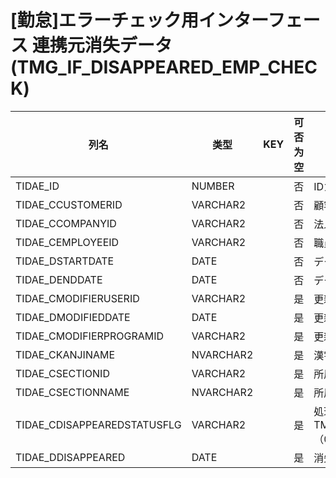 # [勤怠]エラーチェック用インターフェース  連携元消失データ(TMG_IF_DISAPPEARED_EMP_CHECK)
| 列名   | 类型   | KEY  | 可否为空 | 注释   |
| ---- | ---- | ---- | ---- | ---- |
|TIDAE_ID|NUMBER||否|IDカラム|
|TIDAE_CCUSTOMERID|VARCHAR2||否|顧客コード|
|TIDAE_CCOMPANYID|VARCHAR2||否|法人コード|
|TIDAE_CEMPLOYEEID|VARCHAR2||否|職員番号|
|TIDAE_DSTARTDATE|DATE||否|データ開始日|
|TIDAE_DENDDATE|DATE||否|データ終了日|
|TIDAE_CMODIFIERUSERID|VARCHAR2||是|更新者|
|TIDAE_DMODIFIEDDATE|DATE||是|更新日時|
|TIDAE_CMODIFIERPROGRAMID|VARCHAR2||是|更新プログラムID|
|TIDAE_CKANJINAME|NVARCHAR2||是|漢字指名|
|TIDAE_CSECTIONID|VARCHAR2||是|所属コード|
|TIDAE_CSECTIONNAME|NVARCHAR2||是|所属名称|
|TIDAE_CDISAPPEAREDSTATUSFLG|VARCHAR2||是|処理区分 TMG_DISAPPEAREDSTATUSFLG（0:未処理、1:削除済み、9:無視）|
|TIDAE_DDISAPPEARED|DATE||是|消失日|
